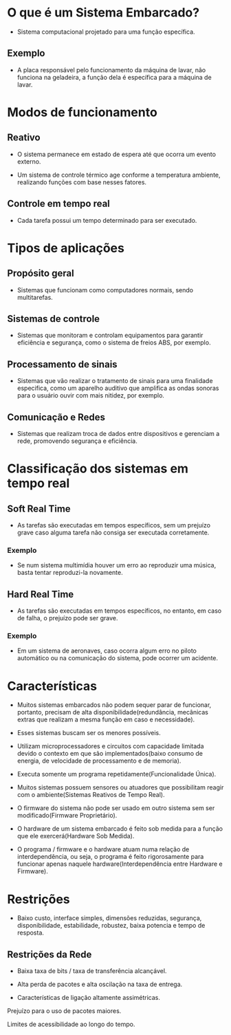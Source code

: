 # O que é um Sistema Embarcado?

- Sistema computacional projetado para uma função específica.

## Exemplo
- A placa responsável pelo funcionamento da máquina de lavar, não funciona na geladeira, a função dela é específica para a máquina de lavar.

# Modos de funcionamento

## Reativo
- O sistema permanece em estado de espera até que ocorra um evento externo.

- Um sistema de controle térmico age conforme a temperatura ambiente, realizando funções com base nesses fatores.

## Controle em tempo real
- Cada tarefa possui um tempo determinado para ser executado.

# Tipos de aplicações

## Propósito geral
- Sistemas que funcionam como computadores normais, sendo multitarefas.

## Sistemas de controle  
- Sistemas que monitoram e controlam equipamentos para garantir eficiência e segurança, como o sistema de freios ABS, por exemplo.

## Processamento de sinais
- Sistemas que vão realizar o tratamento de sinais para uma finalidade especifica, como um aparelho auditivo que amplifica as ondas sonoras para o usuário ouvir com mais nitidez, por exemplo.

## Comunicação e Redes
- Sistemas que realizam troca de dados entre dispositivos e gerenciam a rede, promovendo segurança e eficiência.

# Classificação dos sistemas em tempo real

## Soft Real Time 
- As tarefas são executadas em tempos específicos, sem um prejuízo grave caso alguma tarefa não consiga ser executada corretamente.

### Exemplo
- Se num sistema multimídia houver um erro ao reproduzir uma música, basta tentar reproduzi-la novamente.

## Hard Real Time 
- As tarefas são executadas em tempos específicos, no entanto, em caso de falha, o prejuízo pode ser grave.

### Exemplo
- Em um sistema de aeronaves, caso ocorra algum erro no piloto automático ou na comunicação do sistema, pode ocorrer um acidente.

# Características

- Muitos sistemas embarcados não podem sequer parar de funcionar, portanto, precisam de alta disponibilidade(redundância, mecânicas extras que realizam a mesma função em caso e necessidade).

- Esses sistemas buscam ser os menores possíveis.

- Utilizam microprocessadores e circuitos com capacidade limitada devido o contexto em que são implementados(baixo consumo de energia, de velocidade de processamento e de memoria).

- Executa somente um programa repetidamente(Funcionalidade Única).

- Muitos sistemas possuem sensores ou atuadores que possibilitam reagir com o ambiente(Sistemas Reativos de Tempo Real).

- O firmware do sistema não pode ser usado em outro sistema sem ser modificado(Firmware Proprietário).

- O hardware de um sistema embarcado é feito sob medida para a função que ele exercerá(Hardware Sob Medida).

- O programa / firmware e o hardware atuam numa relação de interdependência, ou seja, o programa é feito rigorosamente para funcionar apenas naquele hardware(Interdependência entre Hardware e Firmware).

# Restrições

- Baixo custo, interface simples, dimensões reduzidas, segurança, disponibilidade, estabilidade, robustez, baixa potencia e tempo de resposta.

## Restrições da Rede

- Baixa taxa de bits / taxa de transferência alcançável.

- Alta perda de pacotes e alta oscilação na taxa de entrega.

- Características de ligação altamente assimétricas.

Prejuízo para o uso de pacotes maiores.

Limites de acessibilidade ao longo do tempo.

